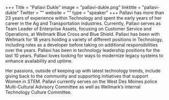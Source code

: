 +++
Title = "Pallavi Dukle"
image = "pallavi-dukle.png"
linktitle = "pallavi-dukle"
Twitter = ""
website = ""
type = "speaker"
+++
Pallavi has more than 23 years of experience within Technology and spent the early years of her career in the Ag and Transportation industries. Currently, Pallavi serves as Team Leader of Enterprise Assets, focusing on Customer Service and Operations, at Wellmark Blue Cross and Blue Shield.  Pallavi has been with Wellmark for 18 years holding a variety of different positions in Technology, including roles as a developer before taking on additional responsibilities over the years. Pallavi has been in technology leadership positions for the last 10 years. Pallavi loves looking for ways to modernize legacy systems to enhance availability and uptime.

Her passions, outside of keeping up with latest technology trends, include giving back to the community and supporting initiatives that support Women in STEM. Pallavi currently serves on the West Des Moines police Multi-Cultural Advisory Committee as well as Wellmark’s internal Technology Culture Committee.